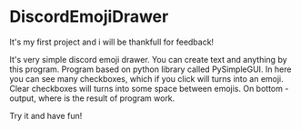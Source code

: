 # DiscordEmojiDrawer
It's my first project and i will be thankfull for feedback!

It's very simple discord emoji drawer. You can create text and anything by this program.
Program based on python library called PySimpleGUI. In here you can see many checkboxes, which if you click will turns into an emoji.
Clear checkboxes will turns into some space between emojis. On bottom - output, where is the result of program work.

Try it and have fun!
